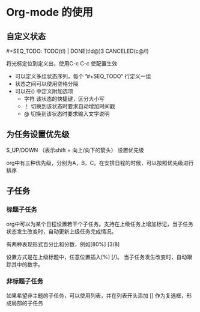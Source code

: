 # Org-mode 的使用



## 自定义状态

#+SEQ_TODO: TODO(t!) | DONE(t!d@)3  CANCELED(c@/!)

将光标定位到定义出，使用C-c C-c 使配置生效



* 可以定义多组状态序列，每个 ”#+SEQ_TODO“ 行定义一组
* 状态之间可以使用空格分隔
* 可以在() 中定义附加选项
  * 字符   该状态的快捷键，区分大小写
  * ！      切换到该状态时要求自动增加时间戳
  * @   切换到该状态时要求输入文字说明





## 为任务设置优先级

S_UP/DOWN （表示shift + 向上/向下的箭头）  设置优先级

org中有三种优先级，分别为A，B，C。在安排日程的时候，可以按照优先级进行排序





## 子任务

### 标题子任务

org中可以为某个日程设置若干个子任务。支持在上级任务上增加标记，当子任务状态发生改变时，自动更新上级任务完成情况。

有两种表现形式百分比和分数，例如[80%] [3/8]

设置方式是在上级标题中，任意位置插入[%] [/]。 当子任务发生改变时，自动跟踪其中的数字。 



### 非标题子任务

如果希望非主题的子任务，可以使用列表，并在列表开头添加 [] 作为复选框，形成局部的子任务































